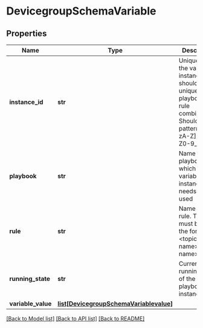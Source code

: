 # DevicegroupSchemaVariable

## Properties
Name | Type | Description | Notes
------------ | ------------- | ------------- | -------------
**instance_id** | **str** | Unique ID of the variable instance. This should be unique per playbook and rule combination. Should be of pattern [a-zA-Z][a-zA-Z0-9_-]* | 
**playbook** | **str** | Name of the playbook in which the variable instance needs to be used | 
**rule** | **str** | Name of the rule. This must be of the format &lt;topic-name&gt;/&lt;rule-name&gt; | 
**running_state** | **str** | Current running state of the playbook instance | [optional] 
**variable_value** | [**list[DevicegroupSchemaVariablevalue]**](DevicegroupSchemaVariablevalue.md) |  | [optional] 

[[Back to Model list]](../README.md#documentation-for-models) [[Back to API list]](../README.md#documentation-for-api-endpoints) [[Back to README]](../README.md)


